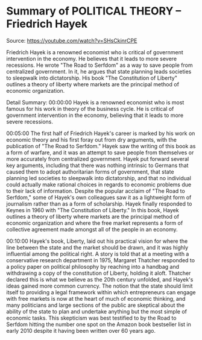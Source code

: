 # Summary of POLITICAL THEORY – Friedrich Hayek

Source: https://youtube.com/watch?v=SHsCkinrCPE

Friedrich Hayek is a renowned economist who is critical of government intervention in the economy. He believes that it leads to more severe recessions. He wrote "The Road to Serfdom" as a way to save people from centralized government. In it, he argues that state planning leads societies to sleepwalk into dictatorship. His book "The Constitution of Liberty" outlines a theory of liberty where markets are the principal method of economic organization.

Detail Summary: 
00:00:00
Hayek is a renowned economist who is most famous for his work in theory of the business cycle. He is critical of government intervention in the economy, believing that it leads to more severe recessions.

00:05:00
The first half of Friedrich Hayek's career is marked by his work on economic theory and his first foray out from dry arguments, with the publication of "The Road to Serfdom." Hayek saw the writing of this book as a form of warfare, and it was an attempt to save people from themselves or more accurately from centralized government. Hayek put forward several key arguments, including that there was nothing intrinsic to Germans that caused them to adopt authoritarian forms of government, that state planning led societies to sleepwalk into dictatorship, and that no individual could actually make rational choices in regards to economic problems due to their lack of information. Despite the popular acclaim of "The Road to Serfdom," some of Hayek's own colleagues saw it as a lightweight form of journalism rather than as a form of scholarship. Hayek finally responded to Keynes in 1960 with "The Constitution of Liberty." In this book, Hayek outlines a theory of liberty where markets are the principal method of economic organization and where the free market represents a form of collective agreement made amongst all of the people in an economy.

00:10:00
Hayek's book, Liberty, laid out his practical vision for where the line between the state and the market should be drawn, and it was highly influential among the political right. A story is told that at a meeting with a conservative research department in 1975, Margaret Thatcher responded to a policy paper on political philosophy by reaching into a handbag and withdrawing a copy of the constitution of Liberty, holding it aloft. Thatcher declared this is what we believe as the 20th century unfolded, and Hayek's ideas gained more common currency. The notion that the state should limit itself to providing a legal framework within which entrepreneurs can engage with free markets is now at the heart of much of economic thinking, and many politicians and large sections of the public are skeptical about the ability of the state to plan and undertake anything but the most simple of economic tasks. This skepticism was best testified to by the Road to Serfdom hitting the number one spot on the Amazon book bestseller list in early 2010 despite it having been written over 60 years ago.


